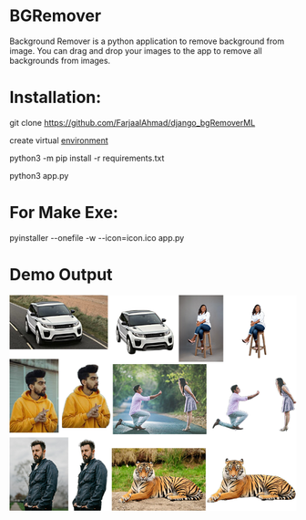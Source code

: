# BGRemover
Background Remover is a python application to remove background from image. You can drag and drop your images to the app to remove all backgrounds from images.

# Installation:

git clone https://github.com/FarjaalAhmad/django_bgRemoverML

create virtual [environment](https://www.geeksforgeeks.org/creating-python-virtual-environment-windows-linux/)

python3 -m pip install -r requirements.txt

python3 app.py

# For Make Exe:
pyinstaller --onefile -w --icon=icon.ico app.py

# Demo Output

![demoIMage](https://github.com/PraveenPJose/BGRemover/blob/57ab45c0c97bc81af301be2a20d8a6db26c3f463/demo.png?raw=true "BGReover")



